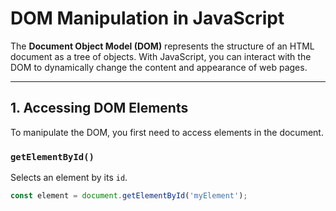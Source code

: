 # DOM Manipulation in JavaScript

The **Document Object Model (DOM)** represents the structure of an HTML document as a tree of objects. With JavaScript, you can interact with the DOM to dynamically change the content and appearance of web pages.

---

## 1. Accessing DOM Elements

To manipulate the DOM, you first need to access elements in the document.

### `getElementById()`

Selects an element by its `id`.

```js
const element = document.getElementById('myElement');
```

